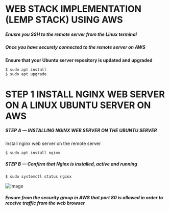 # WEB STACK IMPLEMENTATION (LEMP STACK) USING AWS

##### Enusre you SSH to the remote server from the Linux terminal

##### Once you have securely connected to the remote server on AWS
**Ensure that your Ubuntu server repository is updated and upgraded**
```
$ sudo apt install
$ sudo apt upgrade
```
# STEP 1 INSTALL NGINX WEB SERVER ON A LINUX UBUNTU SERVER ON AWS

##### STEP A — INSTALLING NGINX WEB SERVER ON THE UBUNTU SERVER
Install nginx web server on the remote server
```
$ sudo apt install nginx
```
##### STEP B — Confirm that Nginx is installed, active and running
```
$ sudo systemctl status nginx
```
![image](https://user-images.githubusercontent.com/56724044/128054587-98100c84-976a-4b7b-906c-d0d3e024bfb9.png)

##### Ensure from the security group in AWS that port 80 is allowed in order to receive traffic from the web browser



